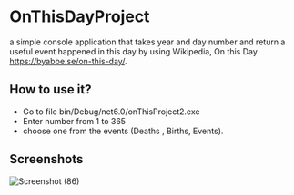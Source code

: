 # OnThisDayProject
a simple console application that takes year and day number and return a useful event happened in this day by using Wikipedia, On this Day  https://byabbe.se/on-this-day/.


## How to use it?
  - Go to file bin/Debug/net6.0/onThisProject2.exe
  - Enter number from 1 to 365
  - choose one from the events (Deaths , Births, Events).
  

## Screenshots 


![Screenshot (86)](https://user-images.githubusercontent.com/64488184/193572714-dbf2bcd2-7c95-4986-8e90-8a0d264aa6d8.png)
